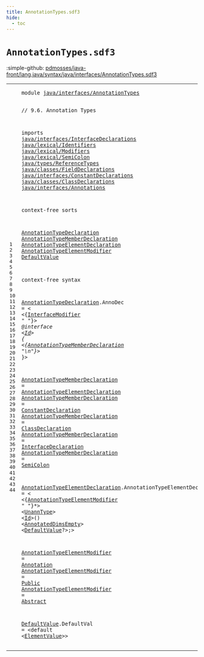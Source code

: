 ```yaml
---
title: AnnotationTypes.sdf3
hide:
  - toc
---
```


# `AnnotationTypes.sdf3`

:simple-github: [pdmosses/java-front/lang.java/syntax/java/interfaces/AnnotationTypes.sdf3]

[pdmosses/java-front/lang.java/syntax/java/interfaces/AnnotationTypes.sdf3]: https://github.com/pdmosses/java-front/blob/master/lang.java/syntax/java/interfaces/AnnotationTypes.sdf3 "The source file on GitHub"

<div class="sdf3"><table class="highlighttable"><tbody><tr><td class="linenos"><div class="linenodiv"><pre><span></span>1
2
3
4
5
6
7
8
9
10
11
12
13
14
15
16
17
18
19
20
21
22
23
24
25
26
27
28
29
30
31
32
33
34
35
36
37
38
39
40
41
42
43
44
</pre></div></td>
<td class="code"><pre><code><span class="keyword">module</span> <a href="../Main.sdf3#java/interfaces/AnnotationTypes_151_182" id="java/interfaces/AnnotationTypes_7_38" title="Referenced at ../Main.sdf3 line 8">java/interfaces/AnnotationTypes</a>

<span class="layout">// 9.6. Annotation Types</span>

<span class="keyword">imports</span>
  <a href="../InterfaceDeclarations.sdf3#java/interfaces/InterfaceDeclarations_7_44" id="java/interfaces/InterfaceDeclarations_76_113" title="Defined at ../InterfaceDeclarations.sdf3 line 1">java/interfaces/InterfaceDeclarations</a>
  <a href="../../lexical/Identifiers.sdf3#java/lexical/Identifiers_7_31" id="java/lexical/Identifiers_116_140" title="Defined at ../../lexical/Identifiers.sdf3 line 1">java/lexical/Identifiers</a>
  <a href="../../lexical/Modifiers.sdf3#java/lexical/Modifiers_7_29" id="java/lexical/Modifiers_143_165" title="Defined at ../../lexical/Modifiers.sdf3 line 1">java/lexical/Modifiers</a>
  <a href="../../lexical/SemiColon.sdf3#java/lexical/SemiColon_7_29" id="java/lexical/SemiColon_168_190" title="Defined at ../../lexical/SemiColon.sdf3 line 1">java/lexical/SemiColon</a>
  <a href="../../types/ReferenceTypes.sdf3#java/types/ReferenceTypes_7_32" id="java/types/ReferenceTypes_193_218" title="Defined at ../../types/ReferenceTypes.sdf3 line 1">java/types/ReferenceTypes</a>
  <a href="../../classes/FieldDeclarations.sdf3#java/classes/FieldDeclarations_7_37" id="java/classes/FieldDeclarations_221_251" title="Defined at ../../classes/FieldDeclarations.sdf3 line 1">java/classes/FieldDeclarations</a>
  <a href="../ConstantDeclarations.sdf3#java/interfaces/ConstantDeclarations_7_43" id="java/interfaces/ConstantDeclarations_254_290" title="Defined at ../ConstantDeclarations.sdf3 line 1">java/interfaces/ConstantDeclarations</a>
  <a href="../../classes/ClassDeclarations.sdf3#java/classes/ClassDeclarations_7_37" id="java/classes/ClassDeclarations_293_323" title="Defined at ../../classes/ClassDeclarations.sdf3 line 1">java/classes/ClassDeclarations</a>
  <a href="../Annotations.sdf3#java/interfaces/Annotations_7_34" id="java/interfaces/Annotations_326_353" title="Defined at ../Annotations.sdf3 line 1">java/interfaces/Annotations</a>

<span class="keyword">context-free sorts</span>

  <a href="../InterfaceDeclarations.sdf3#AnnotationTypeDeclaration_712_737" id="AnnotationTypeDeclaration_377_402" title="Referenced at ../InterfaceDeclarations.sdf3 line 31">AnnotationTypeDeclaration</a>
  <a href="#AnnotationTypeMemberDeclaration_636_667" id="AnnotationTypeMemberDeclaration_405_436" title="Referenced at line 28">AnnotationTypeMemberDeclaration</a>
  <a href="#AnnotationTypeElementDeclaration_720_752" id="AnnotationTypeElementDeclaration_439_471" title="Referenced at line 31">AnnotationTypeElementDeclaration</a>
  <a href="#AnnotationTypeElementModifier_1037_1066" id="AnnotationTypeElementModifier_474_503" title="Referenced at line 38">AnnotationTypeElementModifier</a>
  <a href="#DefaultValue_1115_1127" id="DefaultValue_506_518" title="Referenced at line 38">DefaultValue</a>

<span class="keyword">context-free syntax</span>
  
  <a href="../InterfaceDeclarations.sdf3#AnnotationTypeDeclaration_712_737" id="AnnotationTypeDeclaration_545_570" title="Referenced at ../InterfaceDeclarations.sdf3 line 31">AnnotationTypeDeclaration</a>.<span class="cons_Constructor"><span id="AnnoDec_571_578" title="Not referenced locally, nor via imports">AnnoDec</span></span> = &lt;
  &lt;{<a href="../InterfaceDeclarations.sdf3#InterfaceModifier_419_436" id="InterfaceModifier_587_604" title="Defined at ../InterfaceDeclarations.sdf3 line 19, 33, 34, 35, 36, 37, 38, 39">InterfaceModifier</a> <span class="cons_Lit">" "</span>}*&gt; <span class="cons_String">@interface</span> &lt;<a href="../../lexical/Identifiers.sdf3#Id_141_143" id="Id_624_626" title="Defined at ../../lexical/Identifiers.sdf3 line 15, 23">Id</a>&gt; <span class="cons_String">{</span>
    &lt;{<a href="#AnnotationTypeMemberDeclaration_405_436" id="AnnotationTypeMemberDeclaration_636_667" title="Defined at line 19, 31, 32, 33, 34, 35">AnnotationTypeMemberDeclaration</a> <span class="cons_Lit">"\n"</span>}*&gt;
  <span class="cons_String">}</span>&gt;
  
  <a href="#AnnotationTypeMemberDeclaration_636_667" id="AnnotationTypeMemberDeclaration_686_717" title="Referenced at line 28">AnnotationTypeMemberDeclaration</a> = <a href="#AnnotationTypeElementDeclaration_439_471" id="AnnotationTypeElementDeclaration_720_752" title="Defined at line 20, 37">AnnotationTypeElementDeclaration</a>
  <a href="#AnnotationTypeMemberDeclaration_636_667" id="AnnotationTypeMemberDeclaration_755_786" title="Referenced at line 28">AnnotationTypeMemberDeclaration</a> = <a href="../ConstantDeclarations.sdf3#ConstantDeclaration_203_222" id="ConstantDeclaration_789_808" title="Defined at ../ConstantDeclarations.sdf3 line 12, 17">ConstantDeclaration</a>
  <a href="#AnnotationTypeMemberDeclaration_636_667" id="AnnotationTypeMemberDeclaration_811_842" title="Referenced at line 28">AnnotationTypeMemberDeclaration</a> = <a href="../../classes/ClassDeclarations.sdf3#ClassDeclaration_507_523" id="ClassDeclaration_845_861" title="Defined at ../../classes/ClassDeclarations.sdf3 line 22, 33, 34">ClassDeclaration</a>
  <a href="#AnnotationTypeMemberDeclaration_636_667" id="AnnotationTypeMemberDeclaration_864_895" title="Referenced at line 28">AnnotationTypeMemberDeclaration</a> = <a href="../InterfaceDeclarations.sdf3#InterfaceDeclaration_396_416" id="InterfaceDeclaration_898_918" title="Defined at ../InterfaceDeclarations.sdf3 line 18, 26, 31">InterfaceDeclaration</a>
  <a href="#AnnotationTypeMemberDeclaration_636_667" id="AnnotationTypeMemberDeclaration_921_952" title="Referenced at line 28">AnnotationTypeMemberDeclaration</a> = <a href="../../lexical/SemiColon.sdf3#SemiColon_132_141" id="SemiColon_955_964" title="Defined at ../../lexical/SemiColon.sdf3 line 8, 12">SemiColon</a>
  
  <a href="#AnnotationTypeElementDeclaration_720_752" id="AnnotationTypeElementDeclaration_970_1002" title="Referenced at line 31">AnnotationTypeElementDeclaration</a>.<span class="cons_Constructor"><span id="AnnotationTypeElementDecl_1003_1028" title="Not referenced locally, nor via imports">AnnotationTypeElementDecl</span></span> = &lt;
  &lt;{<a href="#AnnotationTypeElementModifier_474_503" id="AnnotationTypeElementModifier_1037_1066" title="Defined at line 21, 40, 41, 42">AnnotationTypeElementModifier</a> <span class="cons_Lit">" "</span>}*&gt; &lt;<a href="../../classes/FieldDeclarations.sdf3#UnannType_403_412" id="UnannType_1075_1084" title="Defined at ../../classes/FieldDeclarations.sdf3 line 22, 50, 51">UnannType</a>&gt; &lt;<a href="../../lexical/Identifiers.sdf3#Id_141_143" id="Id_1087_1089" title="Defined at ../../lexical/Identifiers.sdf3 line 15, 23">Id</a>&gt;<span class="cons_String">()</span> &lt;<a href="../../types/ReferenceTypes.sdf3#AnnotatedDimsEmpty_289_307" id="AnnotatedDimsEmpty_1094_1112" title="Defined at ../../types/ReferenceTypes.sdf3 line 18, 40">AnnotatedDimsEmpty</a>&gt; &lt;<a href="#DefaultValue_506_518" id="DefaultValue_1115_1127" title="Defined at line 22, 44">DefaultValue</a>?&gt;<span class="cons_String">;</span>&gt;
  
  <a href="#AnnotationTypeElementModifier_1037_1066" id="AnnotationTypeElementModifier_1137_1166" title="Referenced at line 38">AnnotationTypeElementModifier</a> = <a href="../Annotations.sdf3#Annotation_158_168" id="Annotation_1169_1179" title="Defined at ../Annotations.sdf3 line 12, 19, 20, 21">Annotation</a>
  <a href="#AnnotationTypeElementModifier_1037_1066" id="AnnotationTypeElementModifier_1182_1211" title="Referenced at line 38">AnnotationTypeElementModifier</a> = <a href="../../lexical/Modifiers.sdf3#Public_201_207" id="Public_1214_1220" title="Defined at ../../lexical/Modifiers.sdf3 line 14, 29">Public</a>
  <a href="#AnnotationTypeElementModifier_1037_1066" id="AnnotationTypeElementModifier_1223_1252" title="Referenced at line 38">AnnotationTypeElementModifier</a> = <a href="../../lexical/Modifiers.sdf3#Abstract_141_149" id="Abstract_1255_1263" title="Defined at ../../lexical/Modifiers.sdf3 line 8, 23">Abstract</a>
  
  <a href="#DefaultValue_1115_1127" id="DefaultValue_1269_1281" title="Referenced at line 38">DefaultValue</a>.<span class="cons_Constructor"><span id="DefaultVal_1282_1292" title="Not referenced locally, nor via imports">DefaultVal</span></span> = &lt;<span class="cons_String">default</span> &lt;<a href="../Annotations.sdf3#ElementValue_190_202" id="ElementValue_1305_1317" title="Defined at ../Annotations.sdf3 line 14, 24, 25, 26">ElementValue</a>&gt;&gt;
</code></pre></td></tr></tbody></table></div>